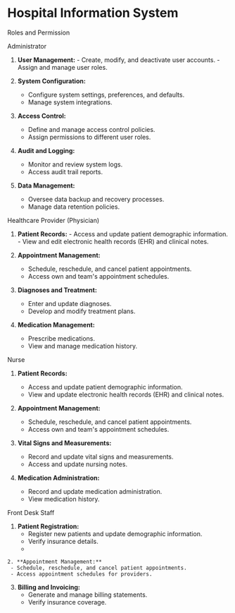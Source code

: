 # Hospital Information System

Roles and Permission

Administrator

  1. **User Management:**
    - Create, modify, and deactivate user accounts.
    - Assign and manage user roles.
     
  3. **System Configuration:**
     - Configure system settings, preferences, and defaults.
     - Manage system integrations.

  4. **Access Control:**
     - Define and manage access control policies.
     - Assign permissions to different user roles.

  5. **Audit and Logging:**
     - Monitor and review system logs.
     - Access audit trail reports.

  6. **Data Management:**
     - Oversee data backup and recovery processes.
     - Manage data retention policies.

Healthcare Provider (Physician)

  1. **Patient Records:**
    - Access and update patient demographic information.
    - View and edit electronic health records (EHR) and clinical notes.
  2. **Appointment Management:**
     - Schedule, reschedule, and cancel patient appointments.
     - Access own and team's appointment schedules.

  3. **Diagnoses and Treatment:**
     - Enter and update diagnoses.
     - Develop and modify treatment plans.

  4. **Medication Management:**
     - Prescribe medications.
     - View and manage medication history.
    
Nurse

1. **Patient Records:**
   - Access and update patient demographic information.
   - View and update electronic health records (EHR) and clinical notes.
  
  2. **Appointment Management:**
     - Schedule, reschedule, and cancel patient appointments.
     - Access own and team's appointment schedules.

  3. **Vital Signs and Measurements:**
     - Record and update vital signs and measurements.
     - Access and update nursing notes.

  4. **Medication Administration:**
     - Record and update medication administration.
     - View medication history.

Front Desk Staff

  1. **Patient Registration:**
      - Register new patients and update demographic information.
      - Verify insurance details.
      - 
    2. **Appointment Management:**
     - Schedule, reschedule, and cancel patient appointments.
     - Access appointment schedules for providers.

  3. **Billing and Invoicing:**
     - Generate and manage billing statements.
     - Verify insurance coverage.





